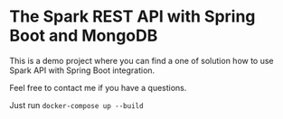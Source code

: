 # The Spark REST API with Spring Boot and MongoDB

This is a demo project where you can find a one of solution how to use Spark API with Spring Boot integration.  

Feel free to contact me if you have a questions. 

Just run `docker-compose up --build`